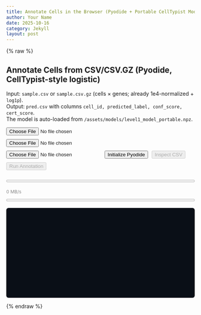 ```yaml
---
title: Annotate Cells in the Browser (Pyodide + Portable CellTypist Model)
author: Your Name
date: 2025-10-16
category: Jekyll
layout: post
---
```


{% raw %}

<h2>Annotate Cells from CSV/CSV.GZ (Pyodide, CellTypist-style logistic)</h2>
<p>
  Input: <code>sample.csv</code> or <code>sample.csv.gz</code> (cells × genes; already 1e4-normalized + <code>log1p</code>).<br>
  Output: <code>pred.csv</code> with columns <code>cell_id, predicted_label, conf_score, cert_score</code>.<br>
  The model is auto-loaded from <code>/assets/models/level1_model_portable.npz</code>.
</p>

<div style="display:flex;flex-wrap:wrap;gap:10px;align-items:center;">
  <input type="file" id="csvInput"  accept=".csv,.csv.gz,text/csv" />
  <!-- Optional: reference centroids for nearest-centroid fallback (genes × celltypes) -->
  <input type="file" id="refInput"  accept=".csv,.csv.gz,text/csv" />
  <!-- Optional: manual model upload fallback -->
  <input type="file" id="modelInput" accept=".npz,.json,.json.gz,.npz.gz" />
  <button id="initBtn">Initialize Pyodide</button>
  <button id="inspectBtn" disabled>Inspect CSV</button>
  <button id="runBtn" disabled>Run Annotation</button>
  <a id="downloadLink" download="pred.csv" style="display:none">Download pred.csv</a>
</div>

<progress id="uploadProg" max="100" value="0" style="width:100%;margin-top:8px;"></progress>
<div id="speedLabel" style="font-size:12px;color:#888;margin-bottom:8px;">0 MB/s</div>
<progress id="procProg" max="100" value="0" style="width:100%;"></progress>
<pre id="log" style="background:#0a0f17;color:#e8eef7;padding:10px;border-radius:6px;overflow:auto;height:220px;white-space:pre-wrap;"></pre>

<script>
const $  = (id) => document.getElementById(id);
const log = (m) => { const el = $("log"); el.textContent += (m + "\n"); el.scrollTop = el.scrollHeight; };

let pyodide, FS, csvFile, refFile, modelFile, pyReady=false;

// file reader with speed
function readFileWithProgress(file,onProgress){
  return new Promise((resolve,reject)=>{
    const reader=new FileReader(); let last=performance.now(), lastLoaded=0;
    reader.onprogress=(e)=>{
      if(e.lengthComputable){
        const pct=Math.round((e.loaded/e.total)*100);
        onProgress?.(pct,e.loaded,e.total,(e.loaded-lastLoaded)/((performance.now()-last)/1000));
        last=performance.now(); lastLoaded=e.loaded;
      }
    };
    reader.onload=()=>resolve(new Uint8Array(reader.result));
    reader.onerror=()=>reject(reader.error);
    reader.readAsArrayBuffer(file);
  });
}

$("csvInput").addEventListener('change',async(e)=>{
  const f=e.target.files[0]; if(!f) return;
  const bytes=await readFileWithProgress(f,(pct,_,__,rate)=>{
    $("uploadProg").value=pct; $("speedLabel").textContent=`${(rate/1048576).toFixed(2)} MB/s`;
  });
  csvFile={name:f.name,bytes};
  log(`Loaded ${f.name} (${(bytes.length/1e6).toFixed(2)} MB)`);
  $("inspectBtn").disabled=!pyReady; $("runBtn").disabled=!pyReady;
});

$("refInput").addEventListener('change',async(e)=>{
  const f=e.target.files[0]; if(!f) return;
  const bytes=await readFileWithProgress(f,()=>{});
  refFile={name:f.name,bytes}; log(`Loaded reference ${f.name}`);
});

$("modelInput").addEventListener('change',async(e)=>{
  const f=e.target.files[0]; if(!f) return;
  const bytes=await readFileWithProgress(f,()=>{});
  modelFile={name:f.name,bytes}; log(`Loaded model ${f.name} (manual override)`);
});

$("initBtn").addEventListener('click', async () => {
  if (pyReady) return; $("initBtn").disabled = true; log("Loading Pyodide…");
  const { loadPyodide } = await import("https://cdn.jsdelivr.net/pyodide/v0.26.3/full/pyodide.js");
  pyodide = await loadPyodide({ indexURL: "https://cdn.jsdelivr.net/pyodide/v0.26.3/full/" });
  FS = pyodide.FS; log(`Pyodide ${pyodide.version} ready.`);
  await pyodide.runPythonAsync(`import numpy as np, pandas as pd, gzip, io, json, os`);
  pyReady = true; $("inspectBtn").disabled = !csvFile; $("runBtn").disabled = !csvFile;

  // Auto-load portable model from your site assets
  try {
    const url = "/assets/models/level1_model_portable.npz";
    const resp = await fetch(url, { cache: "no-store" });
    if (resp.ok) {
      const buf = new Uint8Array(await resp.arrayBuffer());
      FS.writeFile("/tmp_model", buf);
      log("Preloaded model from /assets/models/level1_model_portable.npz");
    } else {
      log("No preloaded model found at /assets/models/level1_model_portable.npz (optional).");
    }
  } catch (e) {
    log("Model preload skipped (fetch error).");
  }
});

$("inspectBtn").addEventListener('click', async ()=>{
  if(!csvFile) return;
  FS.writeFile('/tmp_input', csvFile.bytes);
  const code = `
import pandas as pd, gzip
try:
    df = pd.read_csv(gzip.open('/tmp_input','rt'), index_col=0)
except Exception:
    df = pd.read_csv('/tmp_input', index_col=0)
print('shape', df.shape)
`;
  const out = await pyodide.runPythonAsync(code);
  log(out);
});

$("runBtn").addEventListener('click', async ()=>{
  if(!csvFile) { alert("Select a CSV first."); return; }
  $("procProg").value = 5;
  FS.writeFile('/tmp_input', csvFile.bytes);
  if(refFile)   FS.writeFile('/tmp_ref',   refFile.bytes);
  if(modelFile) FS.writeFile('/tmp_model', modelFile.bytes); // manual override if provided

  const py = `
import numpy as np, pandas as pd, gzip, json, os

def read_any(path):
    try: return pd.read_csv(gzip.open(path,'rt'), index_col=0)
    except Exception: return pd.read_csv(path, index_col=0)

X = read_any('/tmp_input')

# Priority: logistic model > centroid reference > marker fallback
use_model = os.path.exists('/tmp_model')
out = None

if use_model:
    loaded = None
    try:
        _npz = np.load('/tmp_model', allow_pickle=True)
        loaded = {
            'coef_': _npz['coef_'],
            'intercept_': _npz['intercept_'],
            'classes_': _npz['classes_'],
            'features': _npz['features'] if 'features' in _npz.files else _npz['features_'],
            'scaler_mean_': _npz['scaler_mean_'],
            'scaler_scale_': _npz['scaler_scale_'],
            'with_mean': bool(_npz['with_mean'].flat[0]) if _npz['with_mean'].size else True,
        }
    except Exception:
        try:
            import gzip as _gz
            try:
                data = json.loads(_gz.open('/tmp_model','rt').read())
            except Exception:
                data = json.loads(open('/tmp_model','r').read())
            loaded = {
                'coef_': np.array(data['coef_']),
                'intercept_': np.array(data['intercept_']),
                'classes_': np.array(data['classes_']),
                'features': np.array(data['features']),
                'scaler_mean_': np.array(data['scaler_mean_']),
                'scaler_scale_': np.array(data['scaler_scale_']),
                'with_mean': bool(data.get('with_mean', True)),
            }
        except Exception:
            loaded = None

    if loaded is not None:
        feat_lower = np.char.lower(loaded['features'].astype(str))
        cols_lower = {c.lower(): c for c in X.columns.astype(str)}
        present = [cols_lower[g] for g in feat_lower if g in cols_lower]
        if len(present) == 0:
            raise ValueError('No overlapping features between input and model.')
        ordered_cols, keep_mask = [], []
        for g in feat_lower:
            if g in cols_lower:
                ordered_cols.append(cols_lower[g]); keep_mask.append(True)
            else:
                keep_mask.append(False)
        coef_keep  = loaded['coef_'][:, keep_mask]
        mean_keep  = loaded['scaler_mean_'][keep_mask]
        scale_keep = loaded['scaler_scale_'][keep_mask]
        X2 = X[ordered_cols].values.astype('float32')
        X2 = (X2 - mean_keep) / (scale_keep + 1e-8) if loaded['with_mean'] else X2 / (scale_keep + 1e-8)
        X2[X2 > 10] = 10
        logits = X2 @ coef_keep.T + loaded['intercept_']
        if logits.ndim == 1:
            logits = np.column_stack([-logits, logits])
        z = logits - logits.max(axis=1, keepdims=True)
        e = np.exp(z); P = e / e.sum(axis=1, keepdims=True)
        idx = np.argmax(P, axis=1)
        labels = loaded['classes_'][idx]
        top = P[np.arange(P.shape[0]), idx]
        part = np.partition(P, -2, axis=1)[:, -2:]
        cert = part[:,1] - part[:,0]
        out = pd.DataFrame({'cell_id': X.index, 'predicted_label': labels, 'conf_score': top, 'cert_score': cert})

if out is None and os.path.exists('/tmp_ref'):
    ref = read_any('/tmp_ref')  # genes × celltypes
    genes_lower = [g.lower() for g in X.columns]
    ref.index = [g.lower() for g in ref.index]
    common = set(genes_lower).intersection(ref.index)
    ref = ref.loc[list(common)]
    X = X[[c for c in X.columns if c.lower() in common]]
    order = [next(c for c in X.columns if c.lower()==g) for g in ref.index]
    X = X[order]
    A = X.values.astype('float32'); C = ref.values.astype('float32')
    A /= np.linalg.norm(A, axis=1, keepdims=True) + 1e-8
    C /= np.linalg.norm(C, axis=0, keepdims=True) + 1e-8
    sims = A @ C
    idx = np.argmax(sims, axis=1)
    ct  = ref.columns.values
    pred = [ct[i] for i in idx]
    z = sims - sims.max(axis=1, keepdims=True)
    e = np.exp(z); P = e / e.sum(axis=1, keepdims=True)
    top = P[np.arange(P.shape[0]), idx]
    part = np.partition(P, -2, axis=1)[:, -2:]
    cert = part[:,1] - part[:,0]
    out = pd.DataFrame({'cell_id': X.index, 'predicted_label': pred, 'conf_score': top, 'cert_score': cert})

if out is None:
    markers = {
      'T_cells_NK': ['CD3D','CD3E','TRAC','NKG7','KLRD1','GNLY'],
      'B_cells':    ['MS4A1','CD79A','CD74','CD37','BANK1'],
      'Myeloid':    ['LYZ','S100A8','S100A9','FCGR3A','LST1'],
      'Epithelial': ['EPCAM','KRT8','KRT18','KRT19'],
      'Endothelial':['PECAM1','VWF','KDR','CLDN5'],
      'Fibroblasts':['COL1A1','COL1A2','DCN','LUM']
    }
    scores, names = [], []
    for k, glist in markers.items():
        found = [c for c in glist if c in X.columns]
        s = X[found].mean(axis=1) if found else np.full((X.shape[0],), -10.0)
        scores.append(np.asarray(s)); names.append(k)
    S = np.vstack(scores).T
    idx = np.argmax(S, axis=1)
    pred = [names[i] for i in idx]
    z = S - S.max(axis=1, keepdims=True); e = np.exp(z); P = e / e.sum(axis=1, keepdims=True)
    top = P[np.arange(P.shape[0]), idx]
    part = np.partition(P, -2, axis=1)[:, -2:]
    cert = part[:,1] - part[:,0]
    out = pd.DataFrame({'cell_id': X.index, 'predicted_label': pred, 'conf_score': top, 'cert_score': cert})

out.to_csv('/pred.csv', index=False)
`;
  try {
    await pyodide.runPythonAsync(py);
    $("procProg").value = 100;
    const bytes = FS.readFile('/pred.csv');
    const blob  = new Blob([bytes], { type: 'text/csv' });
    const url   = URL.createObjectURL(blob);
    $("downloadLink").href = url;
    $("downloadLink").style.display = 'inline';
    log("Done: pred.csv ready.");
  } catch (err) {
    log("ERROR: " + (err?.message || String(err)));
  }
});
</script>

{% endraw %}
